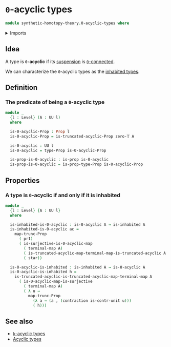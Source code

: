 # `0`-acyclic types

```agda
module synthetic-homotopy-theory.0-acyclic-types where
```

<details><summary>Imports</summary>

```agda
open import foundation.contractible-types
open import foundation.dependent-pair-types
open import foundation.functoriality-propositional-truncation
open import foundation.inhabited-types
open import foundation.propositional-truncations
open import foundation.propositions
open import foundation.truncation-levels
open import foundation.unit-type
open import foundation.universe-levels

open import synthetic-homotopy-theory.0-acyclic-maps
open import synthetic-homotopy-theory.truncated-acyclic-maps
open import synthetic-homotopy-theory.truncated-acyclic-types
```

</details>

## Idea

A type is **`0`-acyclic** if its
[suspension](synthetic-homotopy-theory.suspensions-of-types.md) is
[`0`-connected](foundation.0-connected-types.md).

We can characterize the `0`-acyclic types as the
[inhabited types](foundation.inhabited-types.md).

## Definition

### The predicate of being a `0`-acyclic type

```agda
module _
  {l : Level} (A : UU l)
  where

  is-0-acyclic-Prop : Prop l
  is-0-acyclic-Prop = is-truncated-acyclic-Prop zero-𝕋 A

  is-0-acyclic : UU l
  is-0-acyclic = type-Prop is-0-acyclic-Prop

  is-prop-is-0-acyclic : is-prop is-0-acyclic
  is-prop-is-0-acyclic = is-prop-type-Prop is-0-acyclic-Prop
```

## Properties

### A type is `0`-acyclic if and only if it is inhabited

```agda
module _
  {l : Level} {A : UU l}
  where

  is-inhabited-is-0-acyclic : is-0-acyclic A → is-inhabited A
  is-inhabited-is-0-acyclic ac =
    map-trunc-Prop
      ( pr1)
      ( is-surjective-is-0-acyclic-map
        ( terminal-map A)
        ( is-truncated-acyclic-map-terminal-map-is-truncated-acyclic A ac)
        ( star))

  is-0-acyclic-is-inhabited : is-inhabited A → is-0-acyclic A
  is-0-acyclic-is-inhabited h =
    is-truncated-acyclic-is-truncated-acyclic-map-terminal-map A
      ( is-0-acyclic-map-is-surjective
        ( terminal-map A)
        ( λ u →
          map-trunc-Prop
            (λ a → (a , (contraction is-contr-unit u)))
            ( h)))
```

## See also

- [`k`-acyclic types](synthetic-homotopy-theory.truncated-acyclic-types.md)
- [Acyclic types](synthetic-homotopy-theory.acyclic-types.md)
